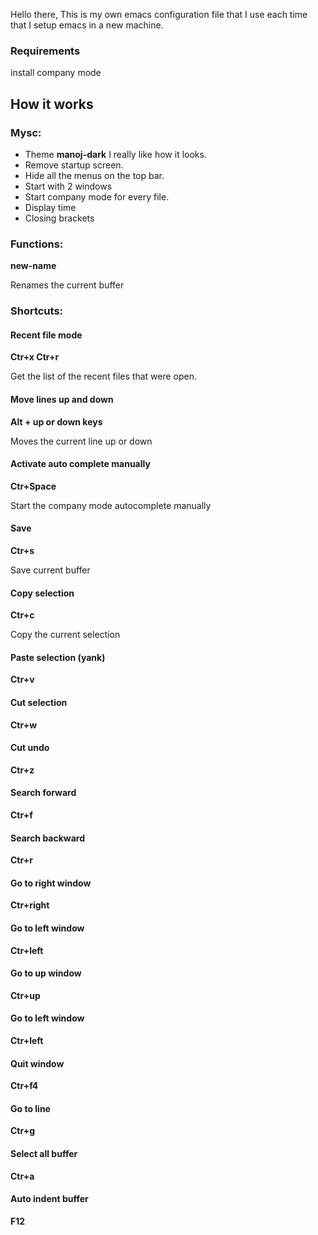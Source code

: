 Hello there,
This is my own emacs configuration file that I use each time that I setup emacs in a new machine.

### Requirements
install company mode

## How it works

### Mysc:

- Theme **manoj-dark** I really like how it looks.
- Remove startup screen.
- Hide all the menus on the top bar.
- Start with 2 windows
- Start company mode for every file.
- Display time
- Closing brackets

### Functions:

**new-name**

Renames the current buffer

### Shortcuts:

#### Recent file mode

**Ctr+x Ctr+r**

Get the list of the recent files that were open.

#### Move lines up and down

**Alt + up or down keys**

Moves the current line up or down

#### Activate auto complete manually

**Ctr+Space**

Start the company mode autocomplete manually

#### Save

**Ctr+s**

Save current buffer 

#### Copy selection

**Ctr+c**

Copy the current selection

#### Paste selection (yank)

**Ctr+v**

#### Cut selection

**Ctr+w**

#### Cut undo

**Ctr+z**


#### Search forward

**Ctr+f**


#### Search backward

**Ctr+r**


#### Go to right window

**Ctr+right**

#### Go to left window

**Ctr+left**

#### Go to up window

**Ctr+up**

#### Go to left window

**Ctr+left**

#### Quit window

**Ctr+f4**

#### Go to line

**Ctr+g**

#### Select all buffer

**Ctr+a**

#### Auto indent buffer

**F12**




